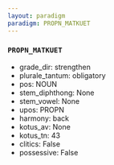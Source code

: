 ```yaml
---
layout: paradigm
paradigm: PROPN_MATKUET
---
```

### ` PROPN_MATKUET `


* grade_dir: strengthen
* plurale_tantum: obligatory
* pos: NOUN
* stem_diphthong: None
* stem_vowel: None
* upos: PROPN
* harmony: back
* kotus_av: None
* kotus_tn: 43
* clitics: False
* possessive: False
